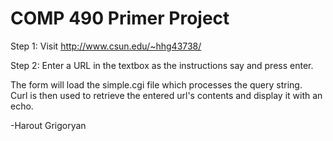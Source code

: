 # COMP 490 Primer Project

Step 1: Visit http://www.csun.edu/~hhg43738/

Step 2: Enter a URL in the textbox as the instructions say and press enter.

The form will load the simple.cgi file which processes the query string. <br>
Curl is then used to retrieve the entered url's contents and display it with an echo.

-Harout Grigoryan